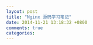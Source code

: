 ```yaml
---
layout: post
title: "Nginx 源码学习笔记"
date: 2014-11-21 13:18:32 +0800
comments: true
categories: 
---
```

